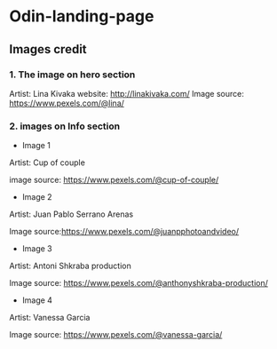 # Odin-landing-page

## Images credit

### 1. The image on hero section
Artist: Lina Kivaka
website: http://linakivaka.com/
Image source: https://www.pexels.com/@lina/


### 2. images on Info section

- Image 1

Artist: Cup of couple

image source: https://www.pexels.com/@cup-of-couple/

- Image 2

Artist: Juan Pablo Serrano Arenas

Image source:https://www.pexels.com/@juanpphotoandvideo/

- Image 3

Artist: Antoni Shkraba production

Image source: https://www.pexels.com/@anthonyshkraba-production/

- Image 4

Artist: Vanessa Garcia

Image source: https://www.pexels.com/@vanessa-garcia/

